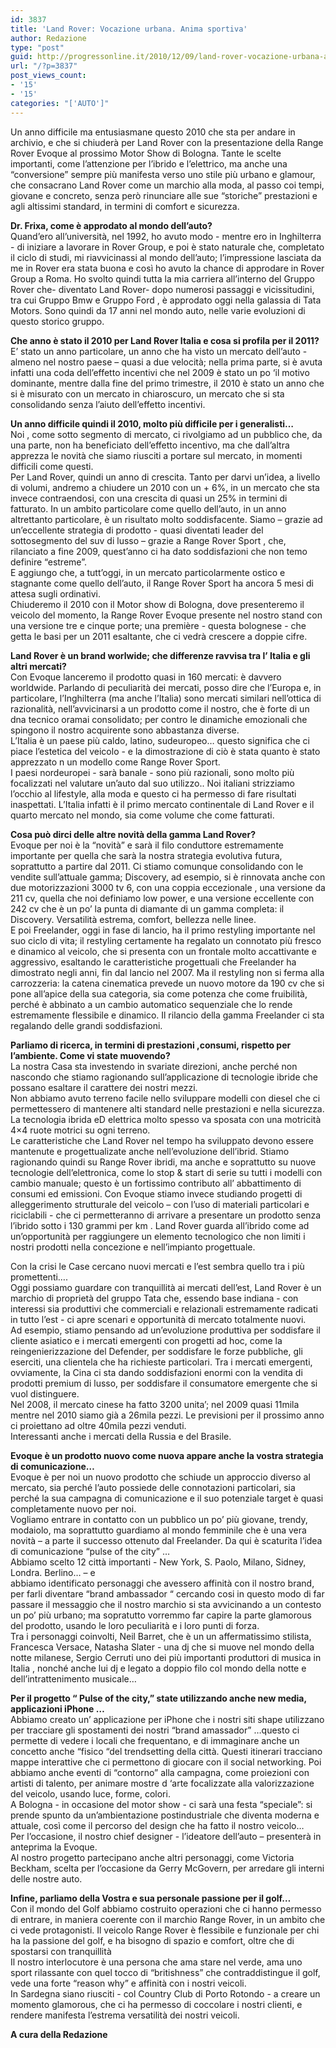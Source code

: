 ```yaml
---
id: 3837
title: 'Land Rover: Vocazione urbana. Anima sportiva'
author: Redazione
type: "post"
guid: http://progressonline.it/2010/12/09/land-rover-vocazione-urbana-anima-sportiva/
url: "/?p=3837"
post_views_count:
- '15'
- '15'
categories: "['AUTO']"
---
```


Un anno difficile ma entusiasmane questo 2010 che sta per andare in archivio, e che si chiuderà per Land Rover con la presentazione della Range Rover Evoque al prossimo Motor Show di Bologna. Tante le scelte importanti, come l’attenzione per l’ibrido e l’elettrico, ma anche una “conversione” sempre più manifesta verso uno stile più urbano e glamour, che consacrano Land Rover come un marchio alla moda, al passo coi tempi, giovane e concreto, senza però rinunciare alle sue “storiche” prestazioni e agli altissimi standard, in termini di comfort e sicurezza.

**Dr. Frixa, come è approdato al mondo dell’auto?**  
Quand’ero all’università, nel 1992, ho avuto modo - mentre ero in Inghilterra - di iniziare a lavorare in Rover Group, e poi è stato naturale che, completato il ciclo di studi, mi riavvicinassi al mondo dell’auto; l’impressione lasciata da me in Rover era stata buona e così ho avuto la chance di approdare in Rover Group a Roma. Ho svolto quindi tutta la mia carriera all’interno del Gruppo Rover che- diventato Land Rover- dopo numerosi passaggi e vicissitudini, tra cui Gruppo Bmw e Gruppo Ford , è approdato oggi nella galassia di Tata Motors. Sono quindi da 17 anni nel mondo auto, nelle varie evoluzioni di questo storico gruppo.

**Che anno è stato il 2010 per Land Rover Italia e cosa si profila per il 2011?**  
E’ stato un anno particolare, un anno che ha visto un mercato dell’auto - almeno nel nostro paese – quasi a due velocità; nella prima parte, si è avuta infatti una coda dell’effetto incentivi che nel 2009 è stato un po ‘il motivo dominante, mentre dalla fine del primo trimestre, il 2010 è stato un anno che si è misurato con un mercato in chiaroscuro, un mercato che si sta consolidando senza l’aiuto dell’effetto incentivi.

**Un anno difficile quindi il 2010, molto più difficile per i generalisti…**  
Noi , come sotto segmento di mercato, ci rivolgiamo ad un pubblico che, da una parte, non ha beneficiato dell’effetto incentivo, ma che dall’altra apprezza le novità che siamo riusciti a portare sul mercato, in momenti difficili come questi.   
Per Land Rover, quindi un anno di crescita. Tanto per darvi un’idea, a livello di volumi, andremo a chiudere un 2010 con un + 6%, in un mercato che sta invece contraendosi, con una crescita di quasi un 25% in termini di fatturato. In un ambito particolare come quello dell’auto, in un anno altrettanto particolare, è un risultato molto soddisfacente. Siamo – grazie ad un’eccellente strategia di prodotto - quasi diventati leader del sottosegmento del suv di lusso – grazie a Range Rover Sport , che, rilanciato a fine 2009, quest’anno ci ha dato soddisfazioni che non temo definire “estreme”.  
E aggiungo che, a tutt’oggi, in un mercato particolarmente ostico e stagnante come quello dell’auto, il Range Rover Sport ha ancora 5 mesi di attesa sugli ordinativi.  
Chiuderemo il 2010 con il Motor show di Bologna, dove presenteremo il veicolo del momento, la Range Rover Evoque presente nel nostro stand con una versione tre e cinque porte; una première - questa bolognese - che getta le basi per un 2011 esaltante, che ci vedrà crescere a doppie cifre.

**Land Rover è un brand worlwide; che differenze ravvisa tra l’ Italia e gli altri mercati?**  
Con Evoque lanceremo il prodotto quasi in 160 mercati: è davvero worldwide. Parlando di peculiarità dei mercati, posso dire che l’Europa e, in particolare, l’Inghilterra (ma anche l’Italia) sono mercati similari nell’ottica di razionalità, nell’avvicinarsi a un prodotto come il nostro, che è forte di un dna tecnico oramai consolidato; per contro le dinamiche emozionali che spingono il nostro acquirente sono abbastanza diverse.   
L’Italia è un paese più caldo, latino, sudeuropeo… questo significa che ci piace l’estetica del veicolo - e la dimostrazione di ciò è stata quanto è stato apprezzato n un modello come Range Rover Sport.   
I paesi nordeuropei - sarà banale - sono più razionali, sono molto più focalizzati nel valutare un’auto dal suo utilizzo.. Noi italiani strizziamo l’occhio al lifestyle, alla moda e questo ci ha permesso di fare risultati inaspettati. L’Italia infatti è il primo mercato continentale di Land Rover e il quarto mercato nel mondo, sia come volume che come fatturati.  
   
**Cosa può dirci delle altre novità della gamma Land Rover?**  
Evoque per noi è la “novità” e sarà il filo conduttore estremamente importante per quella che sarà la nostra strategia evolutiva futura, soprattutto a partire dal 2011. Ci stiamo comunque consolidando con le vendite sull’attuale gamma; Discovery, ad esempio, si è rinnovata anche con due motorizzazioni 3000 tv 6, con una coppia eccezionale , una versione da 211 cv, quella che noi definiamo low power, e una versione eccellente con 242 cv che è un po’ la punta di diamante di un gamma completa: il Discovery. Versatilità estrema, comfort, bellezza nelle linee.  
E poi Freelander, oggi in fase di lancio, ha il primo restyling importante nel suo ciclo di vita; il restyling certamente ha regalato un connotato più fresco e dinamico al veicolo, che si presenta con un frontale molto accattivante e aggressivo, esaltando le caratteristiche progettuali che Freelander ha dimostrato negli anni, fin dal lancio nel 2007. Ma il restyling non si ferma alla carrozzeria: la catena cinematica prevede un nuovo motore da 190 cv che si pone all’apice della sua categoria, sia come potenza che come fruibilità, perché è abbinato a un cambio automatico sequenziale che lo rende estremamente flessibile e dinamico. Il rilancio della gamma Freelander ci sta regalando delle grandi soddisfazioni.

**Parliamo di ricerca, in termini di prestazioni ,consumi, rispetto per l’ambiente. Come vi state muovendo?**   
La nostra Casa sta investendo in svariate direzioni, anche perché non nascondo che stiamo ragionando sull’applicazione di tecnologie ibride che possano esaltare il carattere dei nostri mezzi.   
Non abbiamo avuto terreno facile nello sviluppare modelli con diesel che ci permettessero di mantenere alti standard nelle prestazioni e nella sicurezza. La tecnologia ibrida eD elettrica molto spesso va sposata con una motricità 4×4 ruote motrici su ogni terreno.  
Le caratteristiche che Land Rover nel tempo ha sviluppato devono essere mantenute e progettualizate anche nell’evoluzione dell’ibrid. Stiamo ragionando quindi su Range Rover ibridi, ma anche e soprattutto su nuove tecnologie dell’elettronica, come lo stop &amp; start di serie su tutti i modelli con cambio manuale; questo è un fortissimo contributo all’ abbattimento di consumi ed emissioni. Con Evoque stiamo invece studiando progetti di alleggerimento strutturale del veicolo – con l’uso di materiali particolari e riciclabili - che ci permetteranno di arrivare a presentare un prodotto senza l’ibrido sotto i 130 grammi per km . Land Rover guarda all’ibrido come ad un’opportunità per raggiungere un elemento tecnologico che non limiti i nostri prodotti nella concezione e nell’impianto progettuale.

Con la crisi le Case cercano nuovi mercati e l’est sembra quello tra i più promettenti….  
Oggi possiamo guardare con tranquillità ai mercati dell’est, Land Rover è un marchio di proprietà del gruppo Tata che, essendo base indiana - con interessi sia produttivi che commerciali e relazionali estremamente radicati in tutto l’est - ci apre scenari e opportunità di mercato totalmente nuovi.  
Ad esempio, stiamo pensando ad un’evoluzione produttiva per soddisfare il cliente asiatico e i mercati emergenti con progetti ad hoc, come la reingenierizzazione del Defender, per soddisfare le forze pubbliche, gli eserciti, una clientela che ha richieste particolari. Tra i mercati emergenti, ovviamente, la Cina ci sta dando soddisfazioni enormi con la vendita di prodotti premium di lusso, per soddisfare il consumatore emergente che si vuol distinguere.  
Nel 2008, il mercato cinese ha fatto 3200 unita’; nel 2009 quasi 11mila mentre nel 2010 siamo già a 26mila pezzi. Le previsioni per il prossimo anno ci proiettano ad oltre 40mila pezzi venduti.   
Interessanti anche i mercati della Russia e del Brasile.

**Evoque è un prodotto nuovo come nuova appare anche la vostra strategia di comunicazione…**  
Evoque è per noi un nuovo prodotto che schiude un approccio diverso al mercato, sia perché l’auto possiede delle connotazioni particolari, sia perché la sua campagna di comunicazione e il suo potenziale target è quasi completamente nuovo per noi.   
Vogliamo entrare in contatto con un pubblico un po’ più giovane, trendy, modaiolo, ma soprattutto guardiamo al mondo femminile che è una vera novità – a parte il successo ottenuto dal Freelander. Da qui è scaturita l’idea di comunicazione “pulse of the city” …  
Abbiamo scelto 12 città importanti - New York, S. Paolo, Milano, Sidney, Londra. Berlino… – e   
abbiamo identificato personaggi che avessero affinità con il nostro brand, per farli diventare “brand ambassador “ cercando cosi in questo modo di far passare il messaggio che il nostro marchio si sta avvicinando a un contesto un po’ più urbano; ma sopratutto vorremmo far capire la parte glamorous del prodotto, usando le loro peculiarità e i loro punti di forza.  
Tra i personaggi coinvolti, Neil Barret, che è un un affermatissimo stilista, Francesca Versace, Natasha Slater - una dj che si muove nel mondo della notte milanese, Sergio Cerruti uno dei più importanti produttori di musica in Italia , nonché anche lui dj e legato a doppio filo col mondo della notte e dell’intrattenimento musicale…  
   
**Per il progetto “ Pulse of the city,” state utilizzando anche new media, applicazioni iPhone …**   
Abbiamo creato un’ applicazione per iPhone che i nostri siti shape utilizzano per tracciare gli spostamenti dei nostri “brand amassador” …questo ci permette di vedere i locali che frequentano, e di immaginare anche un concetto anche “fisico “del trendsetting della città. Questi itinerari tracciano mappe interattive che ci permettono di giocare con il social networking. Poi abbiamo anche eventi di “contorno” alla campagna, come proiezioni con artisti di talento, per animare mostre d ‘arte focalizzate alla valorizzazione del veicolo, usando luce, forme, colori.  
A Bologna - in occasione del motor show - ci sarà una festa “speciale”: si prende spunto da un’ambientazione postindustriale che diventa moderna e attuale, così come il percorso del design che ha fatto il nostro veicolo…  
Per l’occasione, il nostro chief designer - l’ideatore dell’auto – presenterà in anteprima la Evoque.  
Al nostro progetto partecipano anche altri personaggi, come Victoria Beckham, scelta per l’occasione da Gerry McGovern, per arredare gli interni delle nostre auto.

**Infine, parliamo della Vostra e sua personale passione per il golf…**  
Con il mondo del Golf abbiamo costruito operazioni che ci hanno permesso di entrare, in maniera coerente con il marchio Range Rover, in un ambito che ci vede protagonisti. Il veicolo Range Rover è flessibile e funzionale per chi ha la passione del golf, e ha bisogno di spazio e comfort, oltre che di spostarsi con tranquillità  
Il nostro interlocutore è una persona che ama stare nel verde, ama uno sport rilassante con quel tocco di “britishness” che contraddistingue il golf, vede una forte “reason why” e affinità con i nostri veicoli.  
In Sardegna siano riusciti - col Country Club di Porto Rotondo - a creare un momento glamorous, che ci ha permesso di coccolare i nostri clienti, e rendere manifesta l’estrema versatilità dei nostri veicoli.

**A cura della Redazione**